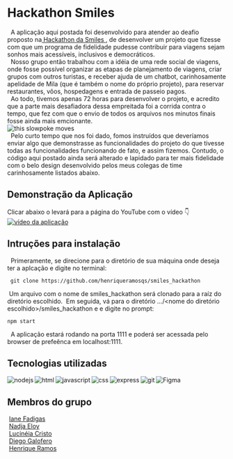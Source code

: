 # Hackathon Smiles
  &nbsp; A aplicação aqui postada foi desenvolvido para atender ao deafio proposto na<a href="https://www.hackathonsmiles.com.br/"> Hackathon da Smiles </a>
  , de desenvolver um projeto que fizesse com que um programa de fidelidade pudesse contribuir para viagens sejam sonhos mais acessíveis, inclusivos e democráticos.
  <br>
  &nbsp; Nosso grupo então trabalhou com a idéia de uma rede social de viagens, onde fosse possível organizar as etapas de planejamento de viagens, criar grupos com outros turistas,
  e receber ajuda  de um chatbot, carinhosamente apelidade de Mila (que é também o nome do próprio projeto),  para reservar restaurantes, vôos, hospedagens e entrada de passeio pagos.
     <br>
    &nbsp; Ao todo, tivemos apenas 72 horas para desenvolver o projeto, e acredito que a parte mais desafiadora dessa empreitada foi a corrida contra o tempo, que fez com que o envio de todos os arquivos nos minutos finais fosse ainda mais emcionante.<br>
   <img align="center" src="http://pa1.narvii.com/5725/2f6a9716c1c4c9f5ff058ebcbe8123f61dcdf615_hq.gif" alt="this slowpoke moves"  />
   <br>
    &nbsp;
   Pelo curto tempo que nos foi dado, fomos instruídos que deveríamos enviar algo que demonstrasse as funcionalidades do projeto do que tivesse todas as funcionalidades
   funcionando de fato, e assim fizemos. Contudo, o código aqui postado ainda será alterado e lapidado para ter mais fidelidade com o belo design desenvolvido pelos meus colegas de time carinhosamente listados abaixo.
   
## Demonstração da Aplicação

Clicar abaixo o levará para a página do YouTube com o vídeo :point_down:
<br>
[![vídeo da aplicação](https://img.youtube.com/vi/sY2M7lYj5qM/0.jpg)](https://www.youtube.com/watch?v=sY2M7lYj5qM)




## Intruções para instalação
  &nbsp; Primeramente, se direcione para o diretório de sua máquina onde deseja ter a aplcação e digite no terminal:
   
  ```
   git clone https://github.com/henriqueramosqs/smiles_hackathon
   ```
   
  &nbsp;Um arquivo com o nome de smiles_hackathon será clonado para a raíz do diretório escolhido.
   &nbsp;Em seguida, vá para o diretório .../<nome do diretório escolhido>/smiles_hackathon e e digite no prompt:
   ```
   npm start
   ```
&nbsp; A aplicação estará rodando na porta 1111 e poderá ser acessada pelo browser de prefeênca em localhost:1111.

## Tecnologias utilizadas

<img align="left" alt="nodejs" src="https://img.shields.io/badge/node.js%20-%2343853D.svg?&style=for-the-badge&logo=node.js&logoColor=white" />
<img align="left" alt="html" src="https://img.shields.io/badge/HTML5-E34F26?style=for-the-badge&logo=html5&logoColor=white" />
<img align="left" alt="javascript" src="https://img.shields.io/badge/JavaScript-323330?style=for-the-badge&logo=javascript&logoColor=F7DF1E" />
<img align="left" alt="css" src="https://img.shields.io/badge/CSS3-1572B6?style=for-the-badge&logo=css3&logoColor=white" />
<img align="left" alt="express" src="https://img.shields.io/badge/Express.js-249225?style=for-the-badge&logo=express&logoColor=white" />
<img align="left" alt="git" src="https://img.shields.io/badge/Git-F05032?style=for-the-badge&logo=git&logoColor=white" />
<img align="left" alt="Figma" src="https://img.shields.io/badge/Figma-F24E1E?style=for-the-badge&logo=figma&logoColor=white" />
<br>

## Membros do grupo
   &nbsp;<a href ="https://www.linkedin.com/in/ianefadigas/o">Iane Fadigas</a>
  <br>
   &nbsp;<a href ="https://www.linkedin.com/in/nadja-engenheiradeproducao">Nadja Eloy</a>
  <br>
   &nbsp;<a href="https://www.linkedin.com/in/lucin%C3%A9ia-cristo/">Lucinéia Cristo</a>
     <br>
   &nbsp;<a href="https://www.linkedin.com/in/galofero">Diego Galofero</a>
   <br>
   &nbsp;<a href="https://www.linkedin.com/in/henrique-ramos-02b4151b0/">Henrique Ramos</a>
 
 
